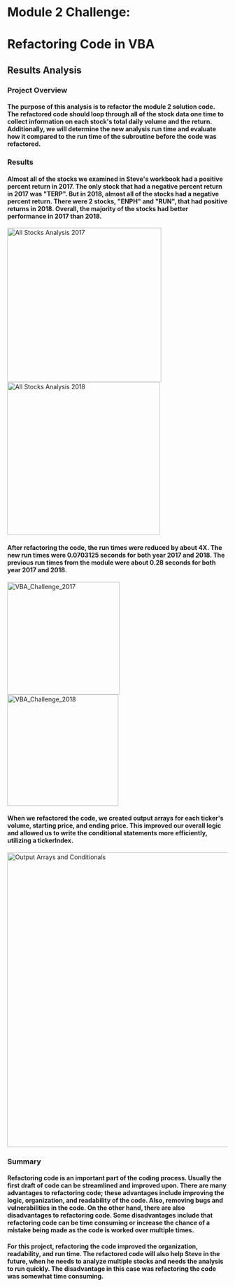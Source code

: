 # Module 2 Challenge:
# Refactoring Code in VBA


## Results Analysis


### Project Overview

#### The purpose of this analysis is to refactor the module 2 solution code. The refactored code should loop through all of the stock data one time to collect information on each stock's total daily volume and the return. Additionally, we will determine the new analysis run time and evaluate how it compared to the run time of the subroutine before the code was refactored.


### Results

#### Almost all of the stocks we examined in Steve's workbook had a positive percent return in 2017. The only stock that had a negative percent return in 2017 was "TERP". But in 2018, almost all of the stocks had a negative percent return. There were 2 stocks, "ENPH" and "RUN", that had positive returns in 2018. Overall, the majority of the stocks had better performance in 2017 than 2018.

<img width="352" alt="All Stocks Analysis 2017" src="https://user-images.githubusercontent.com/88804543/131187934-cc2bd676-6af6-4a6d-bfdd-507971e014e2.png">
<img width="349" alt="All Stocks Analysis 2018" src="https://user-images.githubusercontent.com/88804543/131187939-dc51e216-1bb9-46d7-b944-23368ba3f5ab.png">

#### After refactoring the code, the run times were reduced by about 4X. The new run times were 0.0703125 seconds for both year 2017 and 2018. The previous run times from the module were about 0.28 seconds for both year 2017 and 2018.

<img width="257" alt="VBA_Challenge_2017" src="https://user-images.githubusercontent.com/88804543/131187960-89eeef9e-345c-476c-982b-1b7aeb1cd124.png">
<img width="254" alt="VBA_Challenge_2018" src="https://user-images.githubusercontent.com/88804543/131187979-ab31be6b-b52c-4213-9f6c-045924a5136b.png">

#### When we refactored the code, we created output arrays for each ticker's volume, starting price, and ending price. This improved our overall logic and allowed us to write the conditional statements more efficiently, utilizing a tickerIndex. 

<img width="672" alt="Output Arrays and Conditionals" src="https://user-images.githubusercontent.com/88804543/131192605-f57d34dc-d786-4ca8-be58-e7f2aad9aba8.png">


### Summary

#### Refactoring code is an important part of the coding process. Usually the first draft of code can be streamlined and improved upon. There are many advantages to refactoring code; these advantages include improving the logic, organization, and readability of the code. Also, removing bugs and vulnerabilities in the code. On the other hand, there are also disadvantages to refactoring code. Some disadvantages include that refactoring code can be time consuming or increase the chance of a mistake being made as the code is worked over multiple times.

#### For this project, refactoring the code improved the organization, readability, and run time. The refactored code will also help Steve in the future, when he needs to analyze multiple stocks and needs the analysis to run quickly. The disadvantage in this case was refactoring the code was somewhat time consuming.
